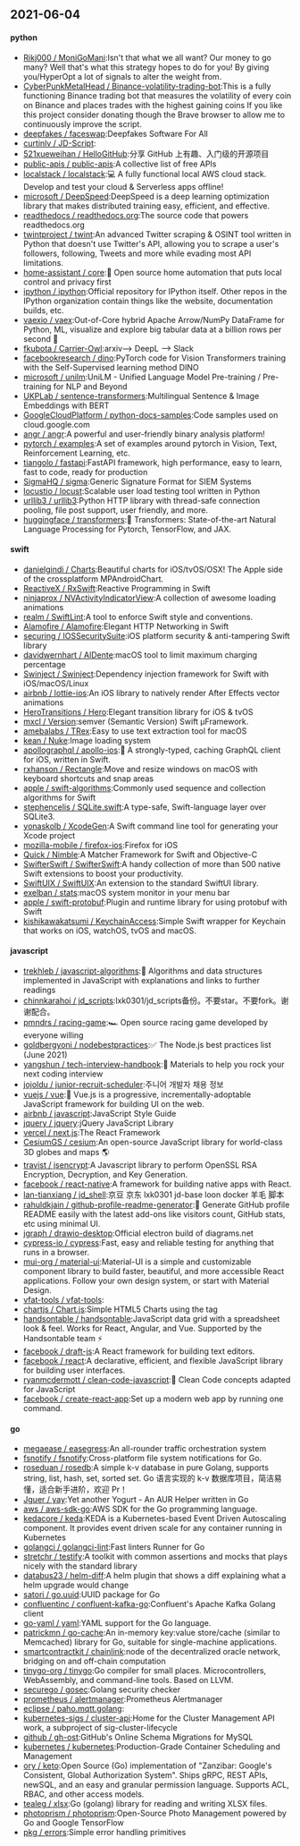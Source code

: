 ## 2021-06-04

#### python
* [Rikj000 / MoniGoMani](https://github.com/Rikj000/MoniGoMani):Isn't that what we all want? Our money to go many? Well that's what this strategy hopes to do for you! By giving you/HyperOpt a lot of signals to alter the weight from.
* [CyberPunkMetalHead / Binance-volatility-trading-bot](https://github.com/CyberPunkMetalHead/Binance-volatility-trading-bot):This is a fully functioning Binance trading bot that measures the volatility of every coin on Binance and places trades with the highest gaining coins If you like this project consider donating though the Brave browser to allow me to continuously improve the script.
* [deepfakes / faceswap](https://github.com/deepfakes/faceswap):Deepfakes Software For All
* [curtinlv / JD-Script](https://github.com/curtinlv/JD-Script):
* [521xueweihan / HelloGitHub](https://github.com/521xueweihan/HelloGitHub):分享 GitHub 上有趣、入门级的开源项目
* [public-apis / public-apis](https://github.com/public-apis/public-apis):A collective list of free APIs
* [localstack / localstack](https://github.com/localstack/localstack):💻
A fully functional local AWS cloud stack. Develop and test your cloud & Serverless apps offline!
* [microsoft / DeepSpeed](https://github.com/microsoft/DeepSpeed):DeepSpeed is a deep learning optimization library that makes distributed training easy, efficient, and effective.
* [readthedocs / readthedocs.org](https://github.com/readthedocs/readthedocs.org):The source code that powers readthedocs.org
* [twintproject / twint](https://github.com/twintproject/twint):An advanced Twitter scraping & OSINT tool written in Python that doesn't use Twitter's API, allowing you to scrape a user's followers, following, Tweets and more while evading most API limitations.
* [home-assistant / core](https://github.com/home-assistant/core):🏡
Open source home automation that puts local control and privacy first
* [ipython / ipython](https://github.com/ipython/ipython):Official repository for IPython itself. Other repos in the IPython organization contain things like the website, documentation builds, etc.
* [vaexio / vaex](https://github.com/vaexio/vaex):Out-of-Core hybrid Apache Arrow/NumPy DataFrame for Python, ML, visualize and explore big tabular data at a billion rows per second
🚀
* [fkubota / Carrier-Owl](https://github.com/fkubota/Carrier-Owl):arxiv--> DeepL --> Slack
* [facebookresearch / dino](https://github.com/facebookresearch/dino):PyTorch code for Vision Transformers training with the Self-Supervised learning method DINO
* [microsoft / unilm](https://github.com/microsoft/unilm):UniLM - Unified Language Model Pre-training / Pre-training for NLP and Beyond
* [UKPLab / sentence-transformers](https://github.com/UKPLab/sentence-transformers):Multilingual Sentence & Image Embeddings with BERT
* [GoogleCloudPlatform / python-docs-samples](https://github.com/GoogleCloudPlatform/python-docs-samples):Code samples used on cloud.google.com
* [angr / angr](https://github.com/angr/angr):A powerful and user-friendly binary analysis platform!
* [pytorch / examples](https://github.com/pytorch/examples):A set of examples around pytorch in Vision, Text, Reinforcement Learning, etc.
* [tiangolo / fastapi](https://github.com/tiangolo/fastapi):FastAPI framework, high performance, easy to learn, fast to code, ready for production
* [SigmaHQ / sigma](https://github.com/SigmaHQ/sigma):Generic Signature Format for SIEM Systems
* [locustio / locust](https://github.com/locustio/locust):Scalable user load testing tool written in Python
* [urllib3 / urllib3](https://github.com/urllib3/urllib3):Python HTTP library with thread-safe connection pooling, file post support, user friendly, and more.
* [huggingface / transformers](https://github.com/huggingface/transformers):🤗
Transformers: State-of-the-art Natural Language Processing for Pytorch, TensorFlow, and JAX.

#### swift
* [danielgindi / Charts](https://github.com/danielgindi/Charts):Beautiful charts for iOS/tvOS/OSX! The Apple side of the crossplatform MPAndroidChart.
* [ReactiveX / RxSwift](https://github.com/ReactiveX/RxSwift):Reactive Programming in Swift
* [ninjaprox / NVActivityIndicatorView](https://github.com/ninjaprox/NVActivityIndicatorView):A collection of awesome loading animations
* [realm / SwiftLint](https://github.com/realm/SwiftLint):A tool to enforce Swift style and conventions.
* [Alamofire / Alamofire](https://github.com/Alamofire/Alamofire):Elegant HTTP Networking in Swift
* [securing / IOSSecuritySuite](https://github.com/securing/IOSSecuritySuite):iOS platform security & anti-tampering Swift library
* [davidwernhart / AlDente](https://github.com/davidwernhart/AlDente):macOS tool to limit maximum charging percentage
* [Swinject / Swinject](https://github.com/Swinject/Swinject):Dependency injection framework for Swift with iOS/macOS/Linux
* [airbnb / lottie-ios](https://github.com/airbnb/lottie-ios):An iOS library to natively render After Effects vector animations
* [HeroTransitions / Hero](https://github.com/HeroTransitions/Hero):Elegant transition library for iOS & tvOS
* [mxcl / Version](https://github.com/mxcl/Version):semver (Semantic Version) Swift µFramework.
* [amebalabs / TRex](https://github.com/amebalabs/TRex):Easy to use text extraction tool for macOS
* [kean / Nuke](https://github.com/kean/Nuke):Image loading system
* [apollographql / apollo-ios](https://github.com/apollographql/apollo-ios):📱
A strongly-typed, caching GraphQL client for iOS, written in Swift.
* [rxhanson / Rectangle](https://github.com/rxhanson/Rectangle):Move and resize windows on macOS with keyboard shortcuts and snap areas
* [apple / swift-algorithms](https://github.com/apple/swift-algorithms):Commonly used sequence and collection algorithms for Swift
* [stephencelis / SQLite.swift](https://github.com/stephencelis/SQLite.swift):A type-safe, Swift-language layer over SQLite3.
* [yonaskolb / XcodeGen](https://github.com/yonaskolb/XcodeGen):A Swift command line tool for generating your Xcode project
* [mozilla-mobile / firefox-ios](https://github.com/mozilla-mobile/firefox-ios):Firefox for iOS
* [Quick / Nimble](https://github.com/Quick/Nimble):A Matcher Framework for Swift and Objective-C
* [SwifterSwift / SwifterSwift](https://github.com/SwifterSwift/SwifterSwift):A handy collection of more than 500 native Swift extensions to boost your productivity.
* [SwiftUIX / SwiftUIX](https://github.com/SwiftUIX/SwiftUIX):An extension to the standard SwiftUI library.
* [exelban / stats](https://github.com/exelban/stats):macOS system monitor in your menu bar
* [apple / swift-protobuf](https://github.com/apple/swift-protobuf):Plugin and runtime library for using protobuf with Swift
* [kishikawakatsumi / KeychainAccess](https://github.com/kishikawakatsumi/KeychainAccess):Simple Swift wrapper for Keychain that works on iOS, watchOS, tvOS and macOS.

#### javascript
* [trekhleb / javascript-algorithms](https://github.com/trekhleb/javascript-algorithms):📝
Algorithms and data structures implemented in JavaScript with explanations and links to further readings
* [chinnkarahoi / jd_scripts](https://github.com/chinnkarahoi/jd_scripts):lxk0301/jd_scripts备份。不要star。不要fork。谢谢配合。
* [pmndrs / racing-game](https://github.com/pmndrs/racing-game):🏎
Open source racing game developed by everyone willing
* [goldbergyoni / nodebestpractices](https://github.com/goldbergyoni/nodebestpractices):✅
The Node.js best practices list (June 2021)
* [yangshun / tech-interview-handbook](https://github.com/yangshun/tech-interview-handbook):💯
Materials to help you rock your next coding interview
* [jojoldu / junior-recruit-scheduler](https://github.com/jojoldu/junior-recruit-scheduler):주니어 개발자 채용 정보
* [vuejs / vue](https://github.com/vuejs/vue):🖖
Vue.js is a progressive, incrementally-adoptable JavaScript framework for building UI on the web.
* [airbnb / javascript](https://github.com/airbnb/javascript):JavaScript Style Guide
* [jquery / jquery](https://github.com/jquery/jquery):jQuery JavaScript Library
* [vercel / next.js](https://github.com/vercel/next.js):The React Framework
* [CesiumGS / cesium](https://github.com/CesiumGS/cesium):An open-source JavaScript library for world-class 3D globes and maps
🌎
* [travist / jsencrypt](https://github.com/travist/jsencrypt):A Javascript library to perform OpenSSL RSA Encryption, Decryption, and Key Generation.
* [facebook / react-native](https://github.com/facebook/react-native):A framework for building native apps with React.
* [lan-tianxiang / jd_shell](https://github.com/lan-tianxiang/jd_shell):京豆 京东 lxk0301 jd-base loon docker 羊毛 脚本
* [rahuldkjain / github-profile-readme-generator](https://github.com/rahuldkjain/github-profile-readme-generator):🚀
Generate GitHub profile README easily with the latest add-ons like visitors count, GitHub stats, etc using minimal UI.
* [jgraph / drawio-desktop](https://github.com/jgraph/drawio-desktop):Official electron build of diagrams.net
* [cypress-io / cypress](https://github.com/cypress-io/cypress):Fast, easy and reliable testing for anything that runs in a browser.
* [mui-org / material-ui](https://github.com/mui-org/material-ui):Material-UI is a simple and customizable component library to build faster, beautiful, and more accessible React applications. Follow your own design system, or start with Material Design.
* [vfat-tools / vfat-tools](https://github.com/vfat-tools/vfat-tools):
* [chartjs / Chart.js](https://github.com/chartjs/Chart.js):Simple HTML5 Charts using the <canvas> tag
* [handsontable / handsontable](https://github.com/handsontable/handsontable):JavaScript data grid with a spreadsheet look & feel. Works for React, Angular, and Vue. Supported by the Handsontable team
⚡
* [facebook / draft-js](https://github.com/facebook/draft-js):A React framework for building text editors.
* [facebook / react](https://github.com/facebook/react):A declarative, efficient, and flexible JavaScript library for building user interfaces.
* [ryanmcdermott / clean-code-javascript](https://github.com/ryanmcdermott/clean-code-javascript):🛁
Clean Code concepts adapted for JavaScript
* [facebook / create-react-app](https://github.com/facebook/create-react-app):Set up a modern web app by running one command.

#### go
* [megaease / easegress](https://github.com/megaease/easegress):An all-rounder traffic orchestration system
* [fsnotify / fsnotify](https://github.com/fsnotify/fsnotify):Cross-platform file system notifications for Go.
* [roseduan / rosedb](https://github.com/roseduan/rosedb):A simple k-v database in pure Golang, supports string, list, hash, set, sorted set. Go 语言实现的 k-v 数据库项目，简洁易懂，适合新手进阶，欢迎 Pr！
* [Jguer / yay](https://github.com/Jguer/yay):Yet another Yogurt - An AUR Helper written in Go
* [aws / aws-sdk-go](https://github.com/aws/aws-sdk-go):AWS SDK for the Go programming language.
* [kedacore / keda](https://github.com/kedacore/keda):KEDA is a Kubernetes-based Event Driven Autoscaling component. It provides event driven scale for any container running in Kubernetes
* [golangci / golangci-lint](https://github.com/golangci/golangci-lint):Fast linters Runner for Go
* [stretchr / testify](https://github.com/stretchr/testify):A toolkit with common assertions and mocks that plays nicely with the standard library
* [databus23 / helm-diff](https://github.com/databus23/helm-diff):A helm plugin that shows a diff explaining what a helm upgrade would change
* [satori / go.uuid](https://github.com/satori/go.uuid):UUID package for Go
* [confluentinc / confluent-kafka-go](https://github.com/confluentinc/confluent-kafka-go):Confluent's Apache Kafka Golang client
* [go-yaml / yaml](https://github.com/go-yaml/yaml):YAML support for the Go language.
* [patrickmn / go-cache](https://github.com/patrickmn/go-cache):An in-memory key:value store/cache (similar to Memcached) library for Go, suitable for single-machine applications.
* [smartcontractkit / chainlink](https://github.com/smartcontractkit/chainlink):node of the decentralized oracle network, bridging on and off-chain computation
* [tinygo-org / tinygo](https://github.com/tinygo-org/tinygo):Go compiler for small places. Microcontrollers, WebAssembly, and command-line tools. Based on LLVM.
* [securego / gosec](https://github.com/securego/gosec):Golang security checker
* [prometheus / alertmanager](https://github.com/prometheus/alertmanager):Prometheus Alertmanager
* [eclipse / paho.mqtt.golang](https://github.com/eclipse/paho.mqtt.golang):
* [kubernetes-sigs / cluster-api](https://github.com/kubernetes-sigs/cluster-api):Home for the Cluster Management API work, a subproject of sig-cluster-lifecycle
* [github / gh-ost](https://github.com/github/gh-ost):GitHub's Online Schema Migrations for MySQL
* [kubernetes / kubernetes](https://github.com/kubernetes/kubernetes):Production-Grade Container Scheduling and Management
* [ory / keto](https://github.com/ory/keto):Open Source (Go) implementation of "Zanzibar: Google's Consistent, Global Authorization System". Ships gRPC, REST APIs, newSQL, and an easy and granular permission language. Supports ACL, RBAC, and other access models.
* [tealeg / xlsx](https://github.com/tealeg/xlsx):Go (golang) library for reading and writing XLSX files.
* [photoprism / photoprism](https://github.com/photoprism/photoprism):Open-Source Photo Management powered by Go and Google TensorFlow
* [pkg / errors](https://github.com/pkg/errors):Simple error handling primitives
